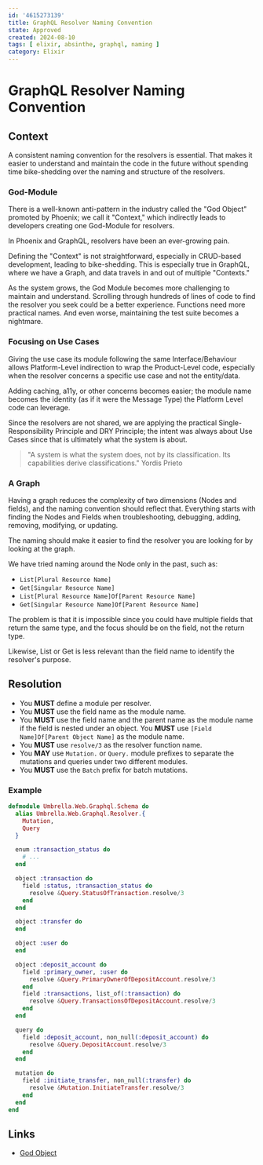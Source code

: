 ```yaml
---
id: '4615273139'
title: GraphQL Resolver Naming Convention
state: Approved
created: 2024-08-10
tags: [ elixir, absinthe, graphql, naming ]
category: Elixir
---
```


# GraphQL Resolver Naming Convention

## Context

A consistent naming convention for the resolvers is essential. That makes it
easier to understand and maintain the code in the future without spending time
bike-shedding over the naming and structure of the resolvers.

### God-Module

There is a well-known anti-pattern in the industry called the "God Object"
promoted by Phoenix; we call it "Context," which indirectly leads to developers
creating one God-Module for resolvers.

In Phoenix and GraphQL, resolvers have been an ever-growing pain.

Defining the "Context" is not straightforward, especially in CRUD-based
development, leading to bike-shedding. This is especially true in GraphQL, where
we have a Graph, and data travels in and out of multiple "Contexts."

As the system grows, the God Module becomes more challenging to maintain and
understand. Scrolling through hundreds of lines of code to find the resolver you
seek could be a better experience. Functions need more practical names. And even
worse, maintaining the test suite becomes a nightmare.

### Focusing on Use Cases

Giving the use case its module following the same Interface/Behaviour allows
Platform-Level indirection to wrap the Product-Level code, especially when the
resolver concerns a specific use case and not the entity/data.

Adding caching, a11y, or other concerns becomes easier; the module name becomes
the identity (as if it were the Message Type) the Platform Level code can
leverage.

Since the resolvers are not shared, we are applying the practical
Single-Responsibility Principle and DRY Principle; the intent was always about
Use Cases since that is ultimately what the system is about.

> "A system is what the system does, not by its classification. Its capabilities
> derive classifications." Yordis Prieto

### A Graph

Having a graph reduces the complexity of two dimensions (Nodes and fields), and
the naming convention should reflect that. Everything starts with finding the
Nodes and Fields when troubleshooting, debugging, adding, removing, modifying,
or updating.

The naming should make it easier to find the resolver you are looking for by
looking at the graph.

We have tried naming around the Node only in the past, such as:

- `List[Plural Resource Name]`
- `Get[Singular Resource Name]`
- `List[Plural Resource Name]Of[Parent Resource Name]`
- `Get[Singular Resource Name]Of[Parent Resource Name]`

The problem is that it is impossible since you could have multiple fields that
return the same type, and the focus should be on the field, not the return type.

Likewise, List or Get is less relevant than the field name to identify the
resolver's purpose.

## Resolution

- You **MUST** define a module per resolver.
- You **MUST** use the field name as the module name.
- You **MUST** use the field name and the parent name as the module name if the
  field is nested under an object. You **MUST** use
  `[Field Name]Of[Parent Object Name]` as the module name.
- You **MUST** use `resolve/3` as the resolver function name.
- You **MAY** use `Mutation.` or `Query.` module prefixes to separate the
  mutations and queries under two different modules.
- You **MUST** use the `Batch` prefix for batch mutations.

### Example

```elixir
defmodule Umbrella.Web.Graphql.Schema do
  alias Umbrella.Web.Graphql.Resolver.{
    Mutation,
    Query
  }

  enum :transaction_status do
    # ...
  end

  object :transaction do
    field :status, :transaction_status do
      resolve &Query.StatusOfTransaction.resolve/3
    end
  end

  object :transfer do
  end

  object :user do
  end

  object :deposit_account do
    field :primary_owner, :user do
      resolve &Query.PrimaryOwnerOfDepositAccount.resolve/3
    end
    field :transactions, list_of(:transaction) do
      resolve &Query.TransactionsOfDepositAccount.resolve/3
    end
  end

  query do
    field :deposit_account, non_null(:deposit_account) do
      resolve &Query.DepositAccount.resolve/3
    end
  end

  mutation do
    field :initiate_transfer, non_null(:transfer) do
      resolve &Mutation.InitiateTransfer.resolve/3
    end
  end
end
```

## Links

- [God Object](https://en.wikipedia.org/wiki/God_object)
